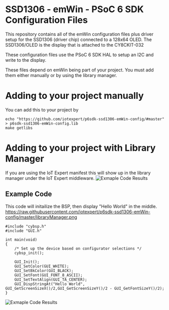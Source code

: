 # SSD1306 - emWin - PSoC 6 SDK Configuration Files
This repository contains all of the emWin configuration files plus driver setup for the SSD1306 (driver chip) connected to a 128x64 OLED.  The SSD1306/OLED is the display that is attached to the CY8CKIT-032

These configuration files use the PSoC 6 SDK HAL to setup an I2C and write to the display.

These files depend on emWin being part of your project.  You must add them either manually or by using the library manager.

# Adding to your project manually
You can add this to your project by
```
echo "https://github.com/iotexpert/p6sdk-ssd1306-emWin-config/#master" > p6sdk-ssd1306-emWin-config.lib
make getlibs
```
# Adding to your project with Library Manager
If you are using the IoT Expert manifest this will show up in the library manager under the IoT Expert middleware.
![Exmaple Code Results](https://raw.githubusercontent.com/iotexpert/p6sdk-ssd1306-emWin-config/master/libraryManager.png)

## Example Code
This code will initailize the BSP, then display "Hello World" in the middle.
https://raw.githubusercontent.com/iotexpert/p6sdk-ssd1306-emWin-config/master/libraryManager.png
```
#include "cybsp.h"
#include "GUI.h"

int main(void)
{
    /* Set up the device based on configurator selections */
    cybsp_init();

    GUI_Init();
    GUI_SetColor(GUI_WHITE);
    GUI_SetBkColor(GUI_BLACK);
    GUI_SetFont(GUI_FONT_8_ASCII);
    GUI_SetTextAlign(GUI_TA_CENTER);
    GUI_DispStringAt("Hello World", GUI_GetScreenSizeX()/2,GUI_GetScreenSizeY()/2 - GUI_GetFontSizeY()/2);
}

```

![Exmaple Code Results](https://raw.githubusercontent.com/iotexpert/p6sdk-ssd1306-emWin-config/master/IMG_1350.jpg)
